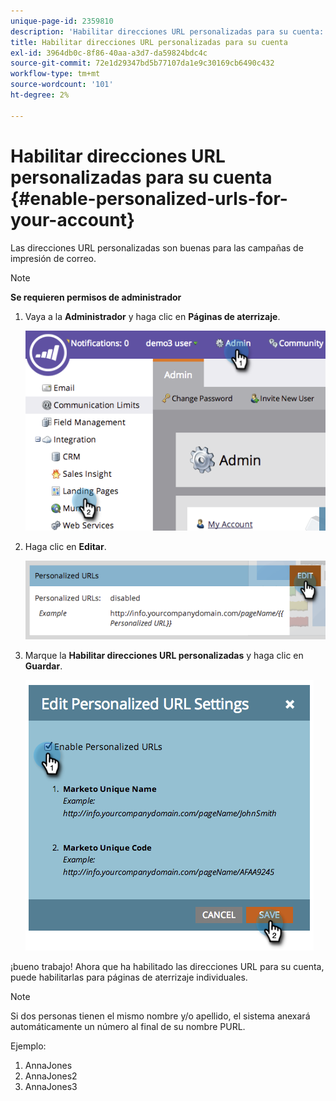```yaml
---
unique-page-id: 2359810
description: 'Habilitar direcciones URL personalizadas para su cuenta: Marketo Docs: documentación del producto'
title: Habilitar direcciones URL personalizadas para su cuenta
exl-id: 3964db0c-8f86-40aa-a3d7-da59824bdc4c
source-git-commit: 72e1d29347bd5b77107da1e9c30169cb6490c432
workflow-type: tm+mt
source-wordcount: '101'
ht-degree: 2%

---
```


# Habilitar direcciones URL personalizadas para su cuenta {#enable-personalized-urls-for-your-account}

Las direcciones URL personalizadas son buenas para las campañas de impresión de correo.

>[!NOTE]
>
>**Se requieren permisos de administrador**

1. Vaya a la **Administrador** y haga clic en **Páginas de aterrizaje**.

   ![](assets/image2014-9-18-13-3a29-3a49.png)

1. Haga clic en **Editar**.

   ![](assets/image2014-9-18-13-3a29-3a58.png)

1. Marque la **Habilitar direcciones URL personalizadas** y haga clic en **Guardar**.

   ![](assets/image2014-9-18-13-3a30-3a6.png)

¡bueno trabajo! Ahora que ha habilitado las direcciones URL para su cuenta, puede habilitarlas para páginas de aterrizaje individuales.

>[!NOTE]
>
>Si dos personas tienen el mismo nombre y/o apellido, el sistema anexará automáticamente un número al final de su nombre PURL.
>
>Ejemplo:
>
>1. AnnaJones
>1. AnnaJones2
>1. AnnaJones3

